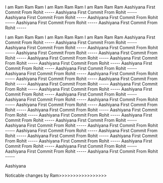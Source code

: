 I am Ram Ram Ram  I am Ram Ram Ram  I am Ram Ram Ram 
Aashiyana First Commit From Rohit -----
Aashiyana First Commit From Rohit -----
Aashiyana First Commit From Rohit -----
Aashiyana First Commit From Rohit -----
Aashiyana First Commit From Rohit -----
Aashiyana First Commit From Rohit -----

I am Ram Ram Ram 
I am Ram Ram Ram 
I am Ram Ram Ram 
Aashiyana First Commit From Rohit -----
Aashiyana First Commit From Rohit -----
Aashiyana First Commit From Rohit -----
Aashiyana First Commit From Rohit -----
Aashiyana First Commit From Rohit -----
Aashiyana First Commit From Rohit -----
Aashiyana First Commit From Rohit -----
Aashiyana First Commit From Rohit -----
Aashiyana First Commit From Rohit -----
Aashiyana First Commit From Rohit -----
Aashiyana First Commit From Rohit -----
Aashiyana First Commit From Rohit -----
Aashiyana First Commit From Rohit -----
Aashiyana First Commit From Rohit -----
Aashiyana First Commit From Rohit -----
Aashiyana First Commit From Rohit -----
Aashiyana First Commit From Rohit -----
Aashiyana First Commit From Rohit -----
Aashiyana First Commit From Rohit -----
Aashiyana First Commit From Rohit -----
Aashiyana First Commit From Rohit -----
Aashiyana First Commit From Rohit -----
Aashiyana First Commit From Rohit -----
Aashiyana First Commit From Rohit -----
Aashiyana First Commit From Rohit -----
Aashiyana First Commit From Rohit -----
Aashiyana First Commit From Rohit -----
Aashiyana First Commit From Rohit -----
Aashiyana First Commit From Rohit -----
Aashiyana First Commit From Rohit -----
Aashiyana First Commit From Rohit -----
Aashiyana First Commit From Rohit -----
Aashiyana First Commit From Rohit -----
Aashiyana First Commit From Rohit -----
Aashiyana First Commit From Rohit -----
Aashiyana First Commit From Rohit -----
Aashiyana First Commit From Rohit -----
Aashiyana First Commit From Rohit -----
Aashiyana First Commit From Rohit -----
Aashiyana First Commit From Rohit -----

Aashiyana 

Noticable changes by Ram>>>>>>>>>>>>>>>>>

